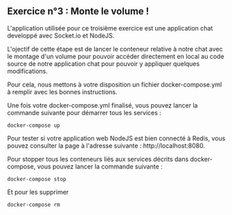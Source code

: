 ## Exercice n°3 : Monte le volume !

L'application utilisée pour ce troisième exercice est une application chat developpé avec Socket.io et NodeJS.

L'ojectif de cette étape est de lancer le conteneur relative à notre chat avec le montage d'un volume pour pouvoir accéder directement en local au code source de notre application chat pour pouvoir y appliquer quelques modifications.

Pour cela, nous mettons à votre disposition un fichier docker-compose.yml à remplir avec les bonnes instructions.

Une fois votre docker-compose.yml finalisé, vous pouvez lancer la commande suivante pour démarrer tous les services :
```
docker-compose up
```

Pour tester si votre application web NodeJS est bien connecté à Redis, vous pouvez consulter la page à l'adresse suivante : http://localhost:8080.

Pour stopper tous les conteneurs liés aux services décrits dans docker-compose, vous pouvez lancer la commande suivante :
```
docker-compose stop
```
Et pour les supprimer
```
docker-compose rm
```
